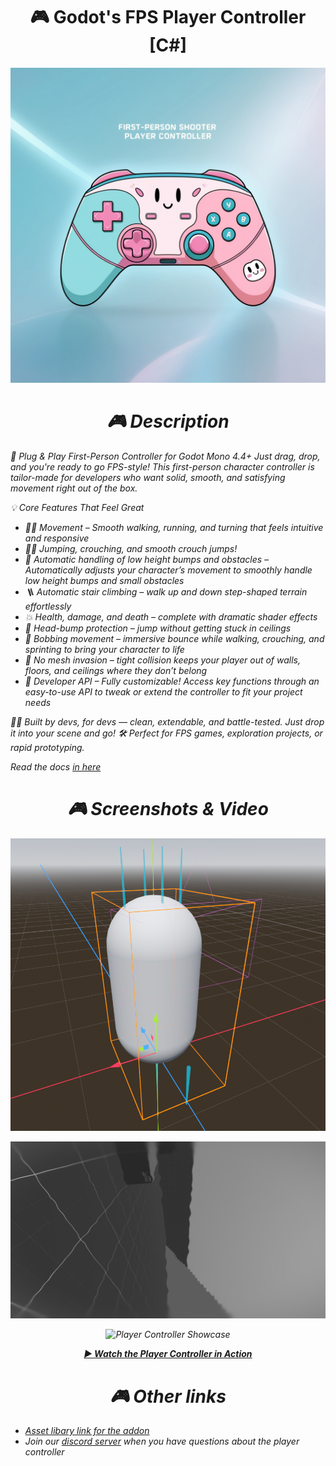 <h1 align="center">
  🎮 Godot's FPS Player Controller [C#]</h1> <p align="center"> <em>

<p align="center"> <img src="/media/player-controller-logo.png" alt="Player Controller Logo" width="550"/> </p> <h1 align="center">
  🎮 Description</h1> <p align="center"> <em>

🚀 Plug & Play First-Person Controller for Godot Mono 4.4+
Just drag, drop, and you're ready to go FPS-style! This first-person character controller is tailor-made for developers who want solid, smooth, and satisfying movement right out of the box.

💡 Core Features That Feel Great

* 🏃‍♂️ Movement – Smooth walking, running, and turning that feels intuitive and responsive
* 🧍‍♂️ Jumping, crouching, and smooth crouch jumps!
* 🔧 Automatic handling of low height bumps and obstacles – Automatically adjusts your character’s movement to smoothly handle low height bumps and small obstacles
* 🪜 Automatic stair climbing – walk up and down step-shaped terrain effortlessly
* 💥 Health, damage, and death – complete with dramatic shader effects
* 🤸 Head-bump protection – jump without getting stuck in ceilings
* 🎢 Bobbing movement – immersive bounce while walking, crouching, and sprinting to bring your character to life
* 🚫 No mesh invasion – tight collision keeps your player out of walls, floors, and ceilings where they don’t belong
* 🔧 Developer API – Fully customizable! Access key functions through an easy-to-use API to tweak or extend the controller to fit your project needs  

👨‍💻 Built by devs, for devs — clean, extendable, and battle-tested. Just drop it into your scene and go! 🛠️
Perfect for FPS games, exploration projects, or rapid prototyping.  

Read the docs [in here](https://polarbears-studio.github.io/player-controller/ )

<h1 align="center">
  🎮 Screenshots & Video </h1> <p align="center"> <em>

  <p align="center"> <img src="/media/player-controller-scene.png" alt="Player Controller Logo" width="550"/> </p>
    
<p align="center"> <img src="/media/demo-death.png" alt="Player Controller Logo" width="550"/> </p>


<p align="center">  <img src="https://img.youtube.com/vi/JhfxxH4JjJk/maxresdefault.jpg" alt="Player Controller Showcase" width="550"/></p> <p align="center"> 
  
</p> <p align="center"> <a href="https://youtu.be/JhfxxH4JjJk" target="_blank"><strong>▶ Watch the Player Controller in Action</strong></a> </p>

<h1 align="center">
  🎮 Other links </h1> <p align="center"> <em>

* [Asset libary link for the addon](https://godotengine.org/asset-library/asset/4020)
* Join our [discord server](https://discord.com/channels/1165743149621182605/1368527596907790347) when you have questions about the player controller

